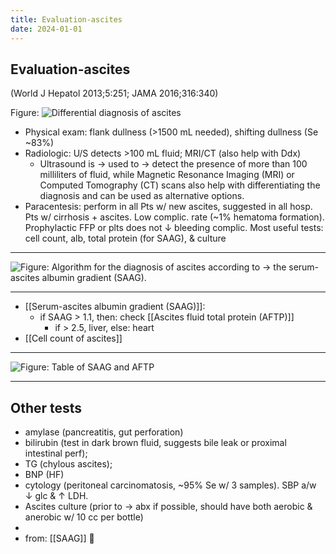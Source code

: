 ```yaml
---
title: Evaluation-ascites
date: 2024-01-01
---
```


## Evaluation-ascites

(World J Hepatol 2013;5:251; JAMA 2016;316:340)

Figure: ![Differential diagnosis of ascites](https://i.imgur.com/1e0JJkq.png)

- Physical exam: flank dullness (>1500 mL needed), shifting dullness (Se ~83%)
- Radiologic: U/S detects >100 mL fluid; MRI/CT (also help with Ddx)
  - Ultrasound is → used to → detect the presence of more than 100 milliliters of fluid, while Magnetic Resonance Imaging (MRI) or Computed Tomography (CT) scans also help with differentiating the diagnosis and can be used as alternative options.
- Paracentesis: perform in all Pts w/ new ascites, suggested in all hosp. Pts w/ cirrhosis + ascites. Low complic. rate (~1% hematoma formation). Prophylactic FFP or plts does not ↓ bleeding complic. Most useful tests: cell count, alb, total protein (for SAAG), & culture

---

![Figure: Algorithm for the diagnosis of ascites according to → the serum-ascites albumin gradient (SAAG).](https://i.imgur.com/mYJMxP6.png)

---

- [[Serum-ascites albumin gradient (SAAG)]]:
  - if SAAG > 1.1, then: check [[Ascites fluid total protein (AFTP)]]
    - if > 2.5, liver, else: heart
- [[Cell count of ascites]]

---

![Figure: Table of SAAG and AFTP](https://i.imgur.com/fT1IAYH.png)

---

## Other tests

- amylase (pancreatitis, gut perforation)
- bilirubin (test in dark brown fluid, suggests bile leak or proximal intestinal perf);
- TG (chylous ascites);
- BNP (HF)
- cytology (peritoneal carcinomatosis, ~95% Se w/ 3 samples). SBP a/w ↓ glc & ↑ LDH.
- Ascites culture (prior to → abx if possible, should have both aerobic & anerobic w/ 10 cc per bottle)
-
- from: [[SAAG]] 󰒖
